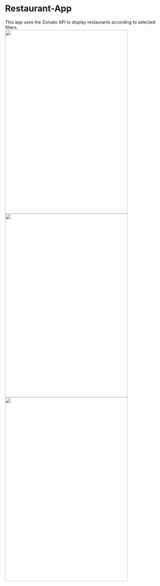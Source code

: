 # Restaurant-App
This app uses the Zomato API to display restaurants according to selected filters.
<br>
<img src="https://github.com/coolio-1/Restaurant-App/Screenshot_2018-04-07-21-22-24-896_com.coolio1.android.restaurant_app.png" width = "400" height = "600">
<br>
<img src="https://github.com/coolio-1/Restaurant-App/Screenshot_2018-04-07-21-22-58-518_com.coolio1.android.restaurant_app.png " width = "400" height = "600">
<br>
<img src="https://github.com/coolio-1/Restaurant-App/Screenshot_2018-04-07-21-23-44-547_com.coolio1.android.restaurant_app.png " width = "400" height = "600">
